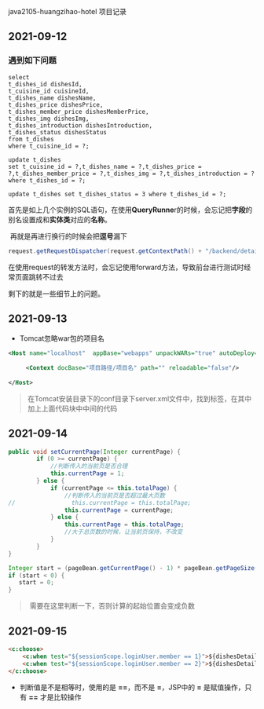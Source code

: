 java2105-huangzihao-hotel 项目记录

## 2021-09-12

### 遇到如下问题

```mysql
select 
t_dishes_id dishesId,
t_cuisine_id cuisineId, 
t_dishes_name dishesName, 
t_dishes_price dishesPrice,
t_dishes_member_price dishesMemberPrice,
t_dishes_img dishesImg, 
t_dishes_introduction dishesIntroduction, 
t_dishes_status dishesStatus
from t_dishes
where t_cuisine_id = ?;

update t_dishes
set t_cuisine_id = ?,t_dishes_name = ?,t_dishes_price = ?,t_dishes_member_price = ?,t_dishes_img = ?,t_dishes_introduction = ?
where t_dishes_id = ?;

update t_dishes set t_dishes_status = 3 where t_dishes_id = ?;
```

​	首先是如上几个实例的SQL语句，在使用**QueryRunne**r的时候，会忘记把**字段**的别名设置成和**实体类**对应的**名称**。

​	再就是再进行换行的时候会把**逗号**漏下



```java
request.getRequestDispatcher(request.getContextPath() + "/backend/detail/foodtype/foodtype-update.jsp").forward(request,response);
```

在使用request的转发方法时，会忘记使用forward方法，导致前台进行测试时经常页面跳转不过去



剩下的就是一些细节上的问题。



## 2021-09-13

- Tomcat忽略war包的项目名

```xml
<Host name="localhost"  appBase="webapps" unpackWARs="true" autoDeploy="true">
    
     <Context docBase="项目路径/项目名" path="" reloadable="false"/>
    
</Host>

```

> ​	在Tomcat安装目录下的conf目录下server.xml文件中，找到<Host></Host>标签，在其中加上上面代码块中中间的代码

## 2021-09-14

```java
public void setCurrentPage(Integer currentPage) {
        if (0 >= currentPage) {
            //判断传入的当前页是否合理
            this.currentPage = 1;
        } else {
            if (currentPage <= this.totalPage) {
                //判断传入的当前页是否超过最大页数
//                this.currentPage = this.totalPage;
                this.currentPage = currentPage;
            } else {
                this.currentPage = this.totalPage;
                //大于总页数的时候，让当前页保持，不改变
            }
        }
}
```

```java
Integer start = (pageBean.getCurrentPage() - 1) * pageBean.getPageSize();
if (start < 0) {
   start = 0;
}
```

> ​	需要在这里判断一下，否则计算的起始位置会变成负数

## 2021-09-15

```html
<c:choose>
	<c:when test="${sessionScope.loginUser.member == 1}">${dishesDetail.dishesPrice}</c:when>
	<c:when test="${sessionScope.loginUser.member == 2}">${dishesDetail.dishesMemberPrice}</c:when>
</c:choose>
```

* 判断值是不是相等时，使用的是 **==**，而不是 **=**，JSP中的 **=** 是赋值操作，只有 **==** 才是比较操作
